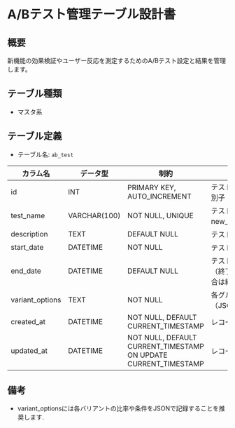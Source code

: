 # A/Bテスト管理テーブル設計書

## 概要
新機能の効果検証やユーザー反応を測定するためのA/Bテスト設定と結果を管理します。

## テーブル種類
- マスタ系

## テーブル定義
- テーブル名: `ab_test`

| カラム名         | データ型      | 制約                                     | 説明                                          |
|------------------|---------------|------------------------------------------|-----------------------------------------------|
| id               | INT           | PRIMARY KEY, AUTO_INCREMENT              | テストの一意な識別子                           |
| test_name        | VARCHAR(100)  | NOT NULL, UNIQUE                         | テスト名（例: new_feature_test）              |
| description      | TEXT          | DEFAULT NULL                             | テスト概要・目的                              |
| start_date       | DATETIME      | NOT NULL                                 | テスト開始日時                                |
| end_date         | DATETIME      | DEFAULT NULL                             | テスト終了日時（終了時NULLの場合は継続中）       |
| variant_options  | TEXT          | NOT NULL                                 | 各グループの設定（JSON形式推奨）              |
| created_at       | DATETIME      | NOT NULL, DEFAULT CURRENT_TIMESTAMP      | レコード作成日時                              |
| updated_at       | DATETIME      | NOT NULL, DEFAULT CURRENT_TIMESTAMP ON UPDATE CURRENT_TIMESTAMP | レコード更新日時           |

## 備考
- variant_optionsには各バリアントの比率や条件をJSONで記録することを推奨します.
